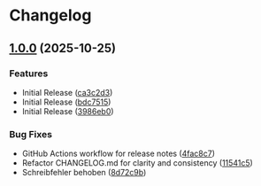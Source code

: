 # Changelog

## [1.0.0](https://github.com/HSLU-Exercise/scope-your-project-gruppe_7/compare/v1.0.0...v1.0.0) (2025-10-25)


### Features

* Initial Release ([ca3c2d3](https://github.com/HSLU-Exercise/scope-your-project-gruppe_7/commit/ca3c2d337ad482b5b19e307d8474ddbce61a3834))
* Initial Release ([bdc7515](https://github.com/HSLU-Exercise/scope-your-project-gruppe_7/commit/bdc7515189265703f58f9f90f9a685983333b7e6))
* Initial Release ([3986eb0](https://github.com/HSLU-Exercise/scope-your-project-gruppe_7/commit/3986eb01adee836df5717e9ecc20d3434b44a20c))


### Bug Fixes

* GitHub Actions workflow for release notes ([4fac8c7](https://github.com/HSLU-Exercise/scope-your-project-gruppe_7/commit/4fac8c7e44864191f25b0bbaa0d83015af450a37))
* Refactor CHANGELOG.md for clarity and consistency ([11541c5](https://github.com/HSLU-Exercise/scope-your-project-gruppe_7/commit/11541c52243bef06b58c462ddb6b0351ecdfd0a7))
* Schreibfehler behoben ([8d72c9b](https://github.com/HSLU-Exercise/scope-your-project-gruppe_7/commit/8d72c9bb37200326e0b8231f19d116f7f1aa0ea7))


